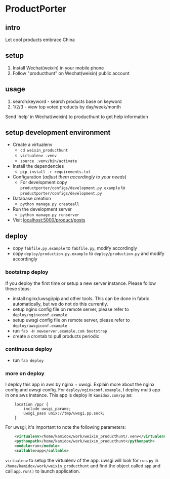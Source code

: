 # ProductPorter

## intro

Let cool products embrace China

## setup

1. Install Wechat(weixin) in your mobile phone
2. Follow "producthunt" on Wechat(weixin) public account

## usage

1. search:keyword - search products base on keyword
2. 1/2/3 - view top voted products by day/week/month

Send 'help' in Wechat(weixin) to producthunt to get help information

## setup development environment

* Create a virtualenv
    * `cd weixin_producthunt`
    * `virtualenv .venv`
    * `source .venv/bin/activate`
* Install the dependencies
    * `pip install -r requirements.txt`
* Configuration (_adjust them accordingly to your needs_)
    * For development copy `productporter/configs/development.py.example` to `productporter/configs/development.py`
* Database creation
    * `python manage.py createall`
* Run the development server
    * `python manage.py runserver`
* Visit [localhost:5000/product/posts](http://localhost:5000/product/posts)

## deploy

* copy `fabfile.py.example` to `fabfile.py`, modify accordingly
* copy `deploy/production.py.example` to `deploy/production.py` and modify accordingly

### bootstrap deploy

If you deploy the first time or setup a new server instance. Please follow these steps:

* install nginx/uwsgi/pip and other tools. This can be done in fabric automatically, but we do not do this currently.
* setup nginx config file on remote server, please refer to `deploy/nginxconf.example`
* setup uwsgi config file on remote server, please refer to `deploy/uwsgiconf.example`
* run `fab -H newserver.example.com bootstrap`
* create a crontab to pull products periodic

### continuous deploy

* run `fab deploy`

### more on deploy

I deploy this app in aws by nginx + uwsgi. Explain more about the nginx config and uwsgi config. For `deploy/nginxconf.example`, I deploy multi app in one aws instance. This app is deploy in `kamidox.com/pp` as:

```text
    location /pp/ {
        include uwsgi_params;
        uwsgi_pass unix://tmp/uwsgi.pp.sock;
    }
```

For uwsgi, it's important to note the following parameters:

```xml
    <virtualenv>/home/kamidox/work/weixin_producthunt/.venv</virtualenv>
    <pythonpath>/home/kamidox/work/weixin_producthunt</pythonpath>
    <module>run</module>
    <callable>app</callable>
```

`virtualenv` to setup the virtualenv of the app. uwsgi will look for `run.py` in `/home/kamidox/work/weixin_producthunt` and find the object called `app` and call `app.run()` to launch application.



